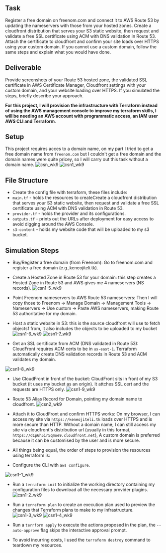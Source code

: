 ## Task
Register a free domain on freenom.com and connect it to AWS Route 53 by updating the nameservers with those from your hosted zones. Create a cloudfront distribution that serves your S3 static website, then request and validate a free SSL certificate using ACM with DNS validation in Route 53. Attach the certificate to cloudfront and confirm your site loads over HTTPS using your custom domain. If you cannot use a custom domain, follow the same steps and explain what you would have done.

## Deliverable
Provide screenshots of your Route 53 hosted zone, the validated SSL certificate in AWS Certificate Manager, Cloudfront settings with your custom domain, and your website loading over HTTPS. If you simulated the steps, briefly describe your approach.

**For this project, I will provision the infrastructure with Terraform instead of using the AWS management console to improve my terraform skills, I will be needing an AWS account with programmatic access, an IAM user AWS CLI and Terraform**.

## Setup
This project requires acces to a domain name, on my part I tried to get a free domain name from `freenom.com` but I couldn't get a free domain and the domain names were quite pricey, so I will carry out this task without a domain name.
![csn_wk9](img/csn_wk9.png)
![csn1_wk9](img/csn1_wk9.png)


## File Structure
- Create the config file with terraform, these files include: 
- `main.tf` - holds the resources to createCreate a cloudfront distribution that serves your S3 static website, then request and validate a free SSL certificate using ACM with DNS validation in Route 53.
- `provider.tf` - holds the provider and its configurations.
- `outputs.tf` - prints out the URLs after deployment for easy access to avoid digging around the AWS Console.
- `s3-content` - holds my website code that will be uploaded to my s3 bucket.

## Simulation Steps
- Buy/Register a free domain (from Freenom): Go to freenom.com and register a free domain (e.g.,keneojiteli.tk).


- Create a Hosted Zone in Route 53 for your domain: this step creates a Hosted Zone in Route 53 and AWS gives me 4 nameservers (NS records). 
![csn1-5_wk9](img/csn1-5_wk9.png)

- Point Freenom nameservers to AWS Route 53 nameservers: Then I will copy those to Freenom → Manage Domain → Management Tools → Nameservers → Use custom → Paste AWS nameservers, making Route 53 authoritative for my domain.

- Host a static website in S3: this is the source cloudfront will use to fetch objectsf from, it also includes the objects to be uploaded to my bucket
![csn1-6_wk9](img/csn1-6_wk9.png)
![csn1-7_wk9](img/csn1-7_wk9.png)


- Get an SSL certificate from ACM (DNS validated in Route 53): CloudFront requires ACM certs to be in `us-east-1`. Terraform automatically create DNS validation records in Route 53 and ACM validates my domain.

![csn1-8_wk9](img/csn1-8_wk9.png)

- Use CloudFront in front of the bucket: CloudFront sits in front of my S3 bucket (it uses my bucket as an origin). It attches SSL cert and the requests are HTTPS only.
![csn1-9_wk9](img/csn1-9_wk9.png)

- Route 53 Alias Record for Domain, pointing my domain name to cloudfront.
![csn2_wk9](img/csn2_wk9.png)

- Attach it to CloudFront and confirm HTTPS works: On my browser, I can access my site via `https://keneojiteli.tk` loads over HTTPS and is more secure than HTTP. Without a domain name, I can still access my site via cloudfront's distribution url (usually in this format, `https://d1p6h5ir5qmoe9.cloudfront.net`), A custom domain is preferred because it can be customised by the user and is more secure.

- All things being equal, the order of steps to provision the resources using terraform is:

- Configure the CLI with `aws configure`.

![csn1-1_wk9](img/csn1-1_wk9.png)


- Run a `terraform init` to initialize the working directory containing my configuration files to download all the necessary provider plugins.
![csn1-2_wk9](img/csn1-2_wk9.png)


- Run a `terraform plan` to create an execution plan used to preview the changes that Terraform plans to make to my infrastructure.
![csn1-3_wk9](img/csn1-3_wk9.png)
![csn1-4_wk9](img/csn1-4_wk9.png)


- Run a `terrform apply` to execute the actions proposed in the plan, the `--auto-approve` flag skips the interactive approval prompt.

- To avoid incurring costs, I used the `terraform destroy` command to teardown my resources.








